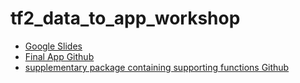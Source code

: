 # tf2_data_to_app_workshop

- [Google Slides](https://docs.google.com/presentation/d/1_2OTrckNkmBeT7EA5s8EI3W9EMfKxK5cT7u1B9mwp5U/edit?usp=sharing)
- [Final App Github](https://github.com/yoke2/food_classifier_tf2_cloud_run)
- [supplementary package containing supporting functions Github](https://github.com/yoke2/suptools)
